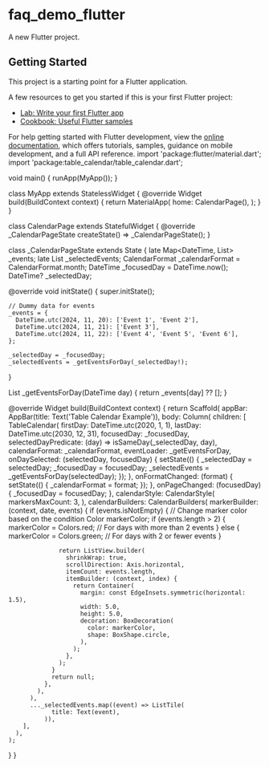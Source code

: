 # faq_demo_flutter

A new Flutter project.

## Getting Started

This project is a starting point for a Flutter application.

A few resources to get you started if this is your first Flutter project:

- [Lab: Write your first Flutter app](https://docs.flutter.dev/get-started/codelab)
- [Cookbook: Useful Flutter samples](https://docs.flutter.dev/cookbook)

For help getting started with Flutter development, view the
[online documentation](https://docs.flutter.dev/), which offers tutorials,
samples, guidance on mobile development, and a full API reference.
import 'package:flutter/material.dart';
import 'package:table_calendar/table_calendar.dart';

void main() {
  runApp(MyApp());
}

class MyApp extends StatelessWidget {
  @override
  Widget build(BuildContext context) {
    return MaterialApp(
      home: CalendarPage(),
    );
  }
}

class CalendarPage extends StatefulWidget {
  @override
  _CalendarPageState createState() => _CalendarPageState();
}

class _CalendarPageState extends State<CalendarPage> {
  late Map<DateTime, List<String>> _events;
  late List<String> _selectedEvents;
  CalendarFormat _calendarFormat = CalendarFormat.month;
  DateTime _focusedDay = DateTime.now();
  DateTime? _selectedDay;

  @override
  void initState() {
    super.initState();

    // Dummy data for events
    _events = {
      DateTime.utc(2024, 11, 20): ['Event 1', 'Event 2'],
      DateTime.utc(2024, 11, 21): ['Event 3'],
      DateTime.utc(2024, 11, 22): ['Event 4', 'Event 5', 'Event 6'],
    };

    _selectedDay = _focusedDay;
    _selectedEvents = _getEventsForDay(_selectedDay!);
  }

  List<String> _getEventsForDay(DateTime day) {
    return _events[day] ?? [];
  }

  @override
  Widget build(BuildContext context) {
    return Scaffold(
      appBar: AppBar(title: Text('Table Calendar Example')),
      body: Column(
        children: [
          TableCalendar(
            firstDay: DateTime.utc(2020, 1, 1),
            lastDay: DateTime.utc(2030, 12, 31),
            focusedDay: _focusedDay,
            selectedDayPredicate: (day) => isSameDay(_selectedDay, day),
            calendarFormat: _calendarFormat,
            eventLoader: _getEventsForDay,
            onDaySelected: (selectedDay, focusedDay) {
              setState(() {
                _selectedDay = selectedDay;
                _focusedDay = focusedDay;
                _selectedEvents = _getEventsForDay(selectedDay);
              });
            },
            onFormatChanged: (format) {
              setState(() {
                _calendarFormat = format;
              });
            },
            onPageChanged: (focusedDay) {
              _focusedDay = focusedDay;
            },
            calendarStyle: CalendarStyle(
              markersMaxCount: 3,
            ),
            calendarBuilders: CalendarBuilders(
              markerBuilder: (context, date, events) {
                if (events.isNotEmpty) {
                  // Change marker color based on the condition
                  Color markerColor;
                  if (events.length > 2) {
                    markerColor = Colors.red; // For days with more than 2 events
                  } else {
                    markerColor = Colors.green; // For days with 2 or fewer events
                  }

                  return ListView.builder(
                    shrinkWrap: true,
                    scrollDirection: Axis.horizontal,
                    itemCount: events.length,
                    itemBuilder: (context, index) {
                      return Container(
                        margin: const EdgeInsets.symmetric(horizontal: 1.5),
                        width: 5.0,
                        height: 5.0,
                        decoration: BoxDecoration(
                          color: markerColor,
                          shape: BoxShape.circle,
                        ),
                      );
                    },
                  );
                }
                return null;
              },
            ),
          ),
          ..._selectedEvents.map((event) => ListTile(
                title: Text(event),
              )),
        ],
      ),
    );
  }
}
